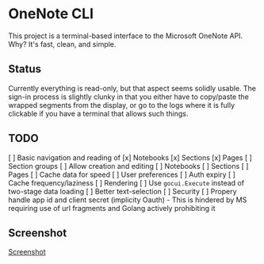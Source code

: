 # OneNote CLI

This project is a terminal-based interface to the Microsoft
OneNote API. Why? It's fast, clean, and simple.

## Status

Currently everything is read-only, but that aspect seems 
solidly usable. The sign-in process is slightly clunky in that
you either have to copy/paste the wrapped segments from the
display, or go to the logs where it is fully clickable if
you have a terminal that allows such things.

## TODO

[ ] Basic navigation and reading of
  [x] Notebooks
  [x] Sections
  [x] Pages
  [ ] Section groups
[ ] Allow creation and editing
  [ ] Notebooks
  [ ] Sections
  [ ] Pages
[ ] Cache data for speed
[ ] User preferences
  [ ] Auth expiry
  [ ] Cache frequency/laziness
[ ] Rendering
  [ ] Use `gocui.Execute` instead of two-stage data loading
  [ ] Better text-selection
[ ] Security
  [ ] Propery handle app id and client secret (implicity Oauth)
      - This is hindered by MS requiring use of url fragments and
        Golang actively prohibiting it

## Screenshot

[Screenshot](http://i.imgur.com/kQWy37Z.gifv)